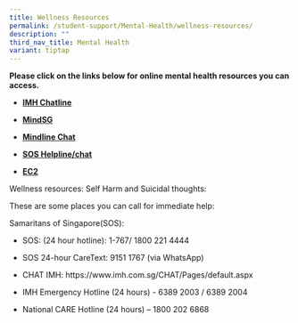 ```yaml
---
title: Wellness Resources
permalink: /student-support/Mental-Health/wellness-resources/
description: ""
third_nav_title: Mental Health
variant: tiptap
---
```

<p><strong>Please click on the links below for online mental health resources you can access.</strong>
</p>
<ul data-tight="true" class="tight">
<li>
<p><strong><a href="https://www.imh.com.sg/CHAT/Pages/default.aspx" rel="noopener noreferrer nofollow" target="_blank">IMH Chatline</a></strong>
</p>
</li>
<li>
<p><strong><a href="https://www.healthhub.sg/programmes/mindsg/discover" rel="noopener noreferrer nofollow" target="_blank">MindSG</a></strong>
</p>
</li>
<li>
<p><strong><a href="https://www.mindline.sg/wysa-chat" rel="noopener noreferrer nofollow" target="_blank">Mindline Chat</a></strong>
</p>
</li>
<li>
<p><strong><a href="https://www.sos.org.sg/our-services/" rel="noopener noreferrer nofollow" target="_blank">SOS Helpline/chat</a></strong>
</p>
</li>
<li>
<p><strong><a href="https://fycs.org/ec2-sg/" rel="noopener noreferrer nofollow" target="_blank">EC2</a></strong>
</p>
</li>
</ul>
<p>Wellness resources: Self Harm and Suicidal thoughts:</p>
<p>These are some places you can call for immediate help:</p>
<p>Samaritans of Singapore(SOS):</p>
<ul data-tight="true" class="tight">
<li>
<p>SOS: (24 hour hotline): 1-767/ 1800 221 4444</p>
</li>
<li>
<p>SOS 24-hour CareText: 9151 1767 (via WhatsApp)</p>
</li>
<li>
<p>CHAT IMH: <a rel="noopener noreferrer nofollow" target="_blank">https://www.imh.com.sg/CHAT/Pages/default.aspx</a>
</p>
</li>
<li>
<p>IMH Emergency Hotline (24 hours) - 6389 2003 / 6389 2004</p>
</li>
<li>
<p>National CARE Hotline (24 hours) – 1800 202 6868</p>
</li>
</ul>
<p></p>